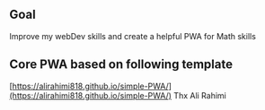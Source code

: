 ## Goal
Improve my webDev skills and create a helpful PWA for Math skills


## Core PWA based on following template
[https://alirahimi818.github.io/simple-PWA/](https://alirahimi818.github.io/simple-PWA/)
Thx Ali Rahimi
